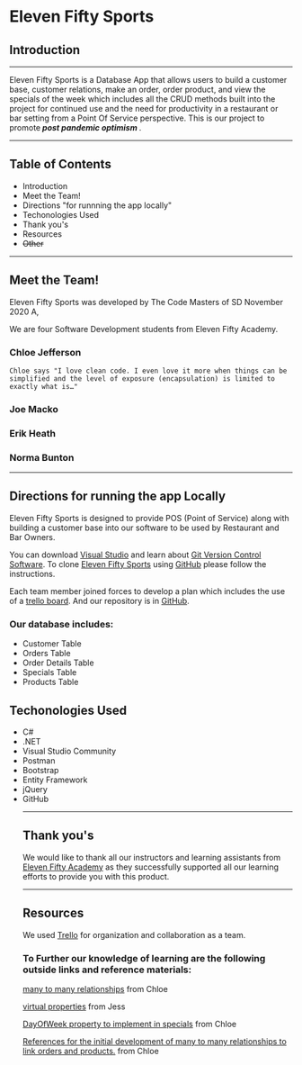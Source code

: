 # Eleven Fifty Sports # 

## Introduction ##
___

Eleven Fifty Sports is a Database App that allows users to build a customer base, customer relations, make an order, order product, and view the specials of the week which includes all the CRUD methods built into the project for continued use and the need for productivity in a restaurant or bar setting from a Point Of Service perspective. This is our project to promote<strong> <i> post pandemic optimism</i> </strong>.

---
## Table of Contents ## 
<ul>
<li>Introduction
<li>Meet the Team!
<li>Directions "for runnning the app locally"
<li>Techonologies Used
<li>Thank you's
<li>Resources
<li><strike>Other</strike>
</ul>

---
## Meet the Team! ##

Eleven Fifty Sports was developed by The Code Masters of SD November 2020 A, 

We are four Software Development students from Eleven Fifty Academy. 

### Chloe Jefferson ###

`Chloe says "I love clean code. I even love it more when things can be simplified and the level of exposure (encapsulation) is limited to exactly what is…"`

### Joe Macko ###

### Erik Heath ###

### Norma Bunton ###
___

## Directions for running the app Locally ##

Eleven Fifty Sports is designed to provide POS (Point of Service) along with building a customer base into our software to be used by Restaurant and Bar Owners. 

You can download [Visual Studio](https://visualstudio.microsoft.com/downloads/) 
and learn about [Git Version Control Software](https://git-scm.com/book/en/v2/Getting-Started-First-Time-Git-Setup). To clone [Eleven Fifty Sports](https://github.com/joemacko/SportsTeam) using [GitHub](https://docs.github.com/en/github/creating-cloning-and-archiving-repositories/cloning-a-repository) please follow the instructions. 

 Each team member joined forces to develop a plan which includes the use of a [trello board](https://trello.com/b/Q9RcpHnc/elevenfifty-sports). And our repository is in [GitHub](https://github.com/joemacko/SportsTeam).

### Our database includes: ### 

<ul>
<li>Customer Table</li>
<li>Orders Table</li>
<li>Order Details Table</li>
<li>Specials Table</li>
<li>Products Table</li>
</ul>

## Techonologies Used ##

<ul>
<li>C#</li>
<li>.NET</li>
<li>Visual Studio Community</li>
<li>Postman</li>
<li>Bootstrap</li>
<li>Entity Framework</li>
<li>jQuery</li>
<li>GitHub</li>

___

## Thank you's ##

We would like to thank all our instructors and learning assistants from [Eleven Fifty Academy](https://elevenfifty.org/ ) as they successfully supported all our learning efforts to provide you with this product.
___
## Resources ##

We used [Trello](https://trello.com/invite/b/Q9RcpHnc/37c3da5fd8b9b986095258f6d155e8b4/elevenfifty-sports)
for organization and collaboration as a team.

### To Further our knowledge of learning are the following outside links and reference materials:


[many to many relationships](https://docs.microsoft.com/en-us/sql/ssms/visual-db-tools/map-many-to-many-relationships-visual-database-tools?view=sql-server-ver15) from Chloe
 
[virtual properties](https://stackoverflow.com/questions/44903910/c-sharp-entity-framework-with-virtual-property-query)
 from Jess

[DayOfWeek property to implement in specials](https://docs.microsoft.com/en-us/dotnet/api/system.datetime.dayofweek?view=net-5.0)  from Chloe

  [References for the initial development of many to many relationships to link orders and products.](https://medium.com/@ti.ka/many-to-many-relationship-done-right-in-the-entity-framework-multi-clients-users-130ac185f667) from Chloe




